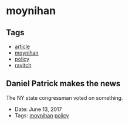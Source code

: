 # moynihan
## Tags
- [article](article.md)
- [moynihan](moynihan.md)
- [policy](policy.md)
- [ravitch](ravitch.md)
## Daniel Patrick makes the news

The NY state congressman voted on something.
- Date: June 13, 2017
- Tags: [moynihan](moynihan.md) [policy](policy.md)
